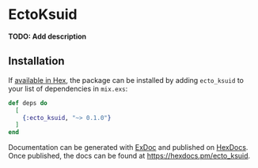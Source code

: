 # EctoKsuid

**TODO: Add description**

## Installation

If [available in Hex](https://hex.pm/docs/publish), the package can be installed
by adding `ecto_ksuid` to your list of dependencies in `mix.exs`:

```elixir
def deps do
  [
    {:ecto_ksuid, "~> 0.1.0"}
  ]
end
```

Documentation can be generated with [ExDoc](https://github.com/elixir-lang/ex_doc)
and published on [HexDocs](https://hexdocs.pm). Once published, the docs can
be found at <https://hexdocs.pm/ecto_ksuid>.

